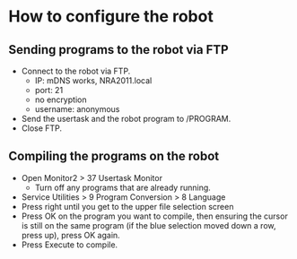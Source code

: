 # How to configure the robot

## Sending programs to the robot via FTP
* Connect to the robot via FTP.
	* IP: mDNS works, NRA2011.local
	* port: 21
	* no encryption
	* username: anonymous
* Send the usertask and the robot program to /PROGRAM.
* Close FTP.

## Compiling the programs on the robot
* Open Monitor2 > 37 Usertask Monitor
	* Turn off any programs that are already running.
* Service Utilities > 9 Program Conversion > 8 Language
* Press right until you get to the upper file selection screen
* Press OK on the program you want to compile, then ensuring the cursor is still on the same program (if the blue selection moved down a row, press up), press OK again.
* Press Execute to compile.
